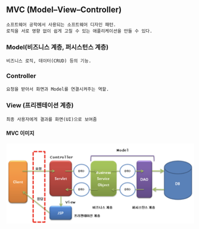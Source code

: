 ## MVC (Model–View–Controller)

    소프트웨어 공학에서 사용되는 소프트웨어 디자인 패턴.
    로직을 서로 영향 없이 쉽게 고칠 수 있는 애플리케이션을 만들 수 있다.

### Model(비즈니스 계층, 퍼시스턴스 계층)

    비즈니스 로직, 데이터(CRUD) 등의 기능.

### Controller

    요청을 받아서 화면과 Model를 연결시켜주는 역할.

### View (프리젠테이션 계층)

    최종 사용자에게 결과를 화면(UI)으로 보여줌

#### MVC 이미지

<img src="mvc.png" width="650">

